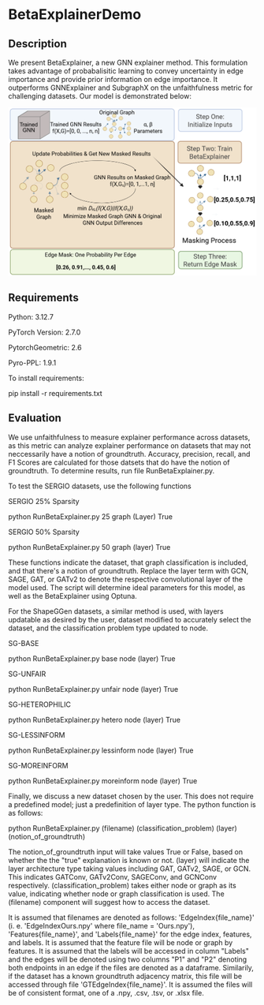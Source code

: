 # BetaExplainerDemo
## Description
We present BetaExplainer, a new GNN explainer method. This formulation takes advantage of probabalisitic learning to convey uncertainty in edge importance and provide prior information on edge importance. It outperforms GNNExplainer and SubgraphX on the unfaithfulness metric for challenging datasets. Our model is demonstrated below:

![image](https://github.com/wsloneker/BetaExplainerDemo/blob/main/BetaExplainerDemo.png)

## Requirements
Python: 3.12.7

PyTorch Version: 2.7.0

PytorchGeometric: 2.6

Pyro-PPL: 1.9.1

To install requirements:

pip install -r requirements.txt

## Evaluation
We use unfaithfulness to measure explainer performance across datasets, as this metric can analyze explainer performance on datasets that may not neccessarily have a notion of groundtruth. Accuracy, precision, recall, and F1 Scores are calculated for those datsets that do have the notion of groundtruth. To determine results, run file RunBetaExplainer.py. 

To test the SERGIO datasets, use the following functions

SERGIO 25% Sparsity

python RunBetaExplainer.py 25 graph (Layer) True 

SERGIO 50% Sparsity

python RunBetaExplainer.py 50 graph (layer) True

These functions indicate the dataset, that graph classification is included, and that there's a notion of groundtruth. Replace the layer term with GCN, SAGE, GAT, or GATv2 to denote the respective convolutional layer of the model used. The script will determine ideal parameters for this model, as well as the BetaExplainer using Optuna.

For the ShapeGGen datasets, a similar method is used, with layers updatable as desired by the user, dataset modified to accurately select the dataset, and the classification problem type updated to node.

SG-BASE

python RunBetaExplainer.py base node (layer) True 

SG-UNFAIR

python RunBetaExplainer.py unfair node (layer) True 

SG-HETEROPHILIC

python RunBetaExplainer.py hetero node (layer) True 

SG-LESSINFORM

python RunBetaExplainer.py lessinform node (layer) True 

SG-MOREINFORM

python RunBetaExplainer.py moreinform node (layer) True 

Finally, we discuss a new dataset chosen by the user. This does not require a predefined model; just a predefinition of layer type. The python function is as follows:

python RunBetaExplainer.py (filename) (classification_problem) (layer) (notion_of_groundtruth)

The notion_of_groundtruth input will take values True or False, based on whether the the "true" explanation is known or not. (layer) will indicate the layer architecture type taking values including GAT, GATv2, SAGE, or GCN. This indicates GATConv, GATv2Conv, SAGEConv, and GCNConv respectively. (classification_problem) takes either node or graph as its value, indicating whether node or graph classification is used. The (filename) component will suggest how to access the dataset.

It is assumed that filenames are denoted as follows: 'EdgeIndex{file_name}' (i. e. 'EdgeIndexOurs.npy' where file_name = 'Ours.npy'), 'Features{file_name}', and 'Labels{file_name}' for the edge index, features, and labels. It is assumed that the feature file will be node or graph by features. It is assumed that the labels will be accessed in column "Labels" and the edges will be denoted using two columns "P1" and "P2" denoting both endpoints in an edge if the files are denoted as a dataframe. Similarily, if the dataset has a known groundtruth adjacency matrix, this file will be accessed through file 'GTEdgeIndex{file_name}'. It is assumed the files will be of consistent format, one of a .npy, .csv, .tsv, or .xlsx file.